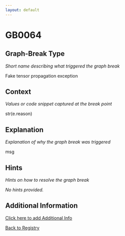 ```yaml
---
layout: default
---
```

# GB0064

## Graph-Break Type
*Short name describing what triggered the graph break*

Fake tensor propagation exception

## Context
*Values or code snippet captured at the break point*

str(e.reason)

## Explanation
*Explanation of why the graph break was triggered*

msg

## Hints
*Hints on how to resolve the graph break*

*No hints provided.*


## Additional Information

<!-- ADDITIONAL INFORMATION START - Add custom information below this line -->

<!-- ADDITIONAL INFORMATION END -->


[Click here to add Additional Info](https://github.com/meta-pytorch/compile-graph-break-site/edit/main/docs/gb/gb0064.md)

[Back to Registry](../index.html)

